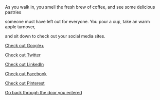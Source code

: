 As you walk in, you smell the fresh brew of coffee, and see some delicious pastries

someone must have left out for everyone. You pour a cup, take an warm apple turnover,

and sit down to check out your social media sites.


[Check out Google+](http://www.facebook.com)

[Check out Twitter](http://plus.googel.com)

[Check out LinkedIn](http://www.linkedin.com)

[Check out Facebook](http://www.facebook.com)

[Check out Pinterest](http://www.pinterest.com)

[Go back through the door you entered](marshmallow.md)
